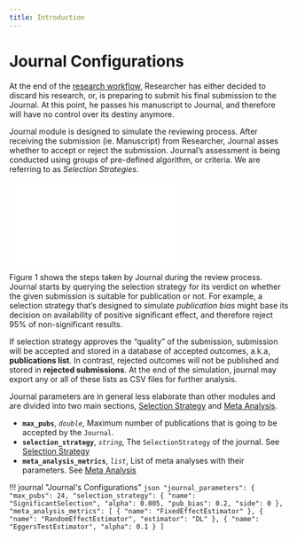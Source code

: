 ```yaml
---
title: Introduction
---
```


# Journal Configurations

At the end of the [research workflow](research-workflow.md), Researcher has either decided to discard his research, or, is preparing to submit his final submission to the Journal. At this point, he passes his manuscript to Journal, and therefore will have no control over its destiny anymore. 

Journal module is designed to simulate the reviewing process. After receiving the submission (ie. Manuscript) from Researcher, Journal asses whether to accept or reject the submission. Journal’s assessment is being conducted using groups of pre-defined algorithm, or criteria. We are referring to as *Selection Strategies*. 

![<b>Figure 1.</b> Journal’s Reviewing Workflow](journal-review-workflow.md)

Figure 1 shows the steps taken by Journal during the review process. Journal starts by querying the selection strategy for its verdict on whether the given submission is suitable for publication or not. For example, a selection strategy that’s designed to simulate *publication bias* might base its decision on availability of positive significant effect, and therefore reject 95% of non-significant results. 

If selection strategy approves the “quality” of the submission, submission will be accepted and stored in a database of accepted outcomes, a.k.a, **publications list**. In contrast, rejected outcomes will not be published and stored in **rejected submissions**. At the end of the simulation, journal may export any or all of these lists as CSV files for further analysis.

Journal parameters are in general less elaborate than other modules and are divided into two main sections, [Selection Strategy](selection-strategies.md) and [Meta Analysis](meta_analyses.md).

- **`max_pubs`**, *`double`*, Maximum number of publications that is going to be accepted by the `Journal`.
- **`selection_strategy`**, *`string`*, The `SelectionStrategy` of the journal. See [Selection Strategy](selection-strategies.md)
- **`meta_analysis_metrics`**, *`list`*, List of meta analyses with their parameters. See [Meta Analysis](meta-analyses.md)


!!! journal "Journal's Configurations"
	```json
	    "journal_parameters": {
        "max_pubs": 24,
        "selection_strategy": {
            "name": "SignificantSelection",
            "alpha": 0.005,
            "pub_bias": 0.2,
            "side": 0
        },
        "meta_analysis_metrics": [
	        {
	            "name": "FixedEffectEstimator"
	        },
	        {
	            "name": "RandomEffectEstimator",
	            "estimator": "DL"
	        },
	        {
	            "name": "EggersTestEstimator",
	            "alpha": 0.1
	        }
	    ]
	```